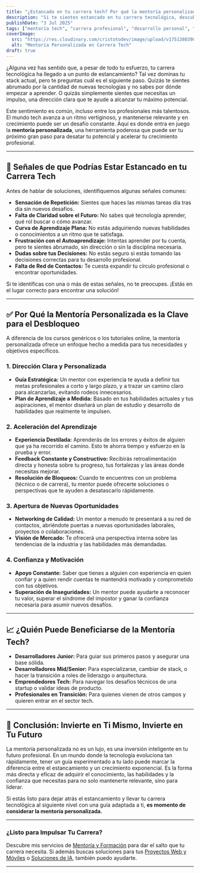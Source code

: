 ```yaml
---
title: "¿Estancado en tu carrera tech? Por qué la mentoría personalizada es tu próximo gran paso"
description: "Si te sientes estancado en tu carrera tecnológica, descubre cómo la mentoría personalizada puede acelerar tu crecimiento, abrir nuevas puertas y darte la dirección que necesitas para alcanzar tus metas."
publishDate: "3 Jul 2025"
tags: ["mentoría tech", "carrera profesional", "desarrollo personal", "crecimiento profesional", "formación tech", "habilidades tech"]
coverImage:
  src: "https://res.cloudinary.com/cristotodev/image/upload/v1751380398/cristotodev/blog/mentoria_rgylnl.webp" 
  alt: "Mentoría Personalizada en Carrera Tech"
draft: true
---
```


¿Alguna vez has sentido que, a pesar de todo tu esfuerzo, tu carrera tecnológica ha llegado a un punto de estancamiento? Tal vez dominas tu stack actual, pero te preguntas cuál es el siguiente paso. Quizás te sientes abrumado por la cantidad de nuevas tecnologías y no sabes por dónde empezar a aprender. O quizás simplemente sientes que necesitas un impulso, una dirección clara que te ayude a alcanzar tu máximo potencial.

Este sentimiento es común, incluso entre los profesionales más talentosos. El mundo tech avanza a un ritmo vertiginoso, y mantenerse relevante y en crecimiento puede ser un desafío constante. Aquí es donde entra en juego la **mentoría personalizada**, una herramienta poderosa que puede ser tu próximo gran paso para desatar tu potencial y acelerar tu crecimiento profesional.

---

## 🛑 Señales de que Podrías Estar Estancado en tu Carrera Tech

Antes de hablar de soluciones, identifiquemos algunas señales comunes:

* **Sensación de Repetición:** Sientes que haces las mismas tareas día tras día sin nuevos desafíos.
* **Falta de Claridad sobre el Futuro:** No sabes qué tecnología aprender, qué rol buscar o cómo avanzar.
* **Curva de Aprendizaje Plana:** No estás adquiriendo nuevas habilidades o conocimientos a un ritmo que te satisfaga.
* **Frustración con el Autoaprendizaje:** Intentas aprender por tu cuenta, pero te sientes abrumado, sin dirección o sin la disciplina necesaria.
* **Dudas sobre tus Decisiones:** No estás seguro si estás tomando las decisiones correctas para tu desarrollo profesional.
* **Falta de Red de Contactos:** Te cuesta expandir tu círculo profesional o encontrar oportunidades.

Si te identificas con una o más de estas señales, no te preocupes. ¡Estás en el lugar correcto para encontrar una solución!

---

## ✅ Por Qué la Mentoría Personalizada es la Clave para el Desbloqueo

A diferencia de los cursos genéricos o los tutoriales online, la mentoría personalizada ofrece un enfoque hecho a medida para tus necesidades y objetivos específicos.

### 1. Dirección Clara y Personalizada
-   **Guía Estratégica:** Un mentor con experiencia te ayuda a definir tus metas profesionales a corto y largo plazo, y a trazar un camino claro para alcanzarlas, evitando rodeos innecesarios.
-   **Plan de Aprendizaje a Medida:** Basado en tus habilidades actuales y tus aspiraciones, el mentor diseñará un plan de estudio y desarrollo de habilidades que realmente te impulsen.

### 2. Aceleración del Aprendizaje
-   **Experiencia Destilada:** Aprenderás de los errores y éxitos de alguien que ya ha recorrido el camino. Esto te ahorra tiempo y esfuerzo en la prueba y error.
-   **Feedback Constante y Constructivo:** Recibirás retroalimentación directa y honesta sobre tu progreso, tus fortalezas y las áreas donde necesitas mejorar.
-   **Resolución de Bloqueos:** Cuando te encuentres con un problema (técnico o de carrera), tu mentor puede ofrecerte soluciones o perspectivas que te ayuden a desatascarlo rápidamente.

### 3. Apertura de Nuevas Oportunidades
-   **Networking de Calidad:** Un mentor a menudo te presentará a su red de contactos, abriéndote puertas a nuevas oportunidades laborales, proyectos o colaboraciones.
-   **Visión de Mercado:** Te ofrecerá una perspectiva interna sobre las tendencias de la industria y las habilidades más demandadas.

### 4. Confianza y Motivación
-   **Apoyo Constante:** Saber que tienes a alguien con experiencia en quien confiar y a quien rendir cuentas te mantendrá motivado y comprometido con tus objetivos.
-   **Superación de Inseguridades:** Un mentor puede ayudarte a reconocer tu valor, superar el síndrome del impostor y ganar la confianza necesaria para asumir nuevos desafíos.

---

## 📈 ¿Quién Puede Beneficiarse de la Mentoría Tech?

* **Desarrolladores Junior:** Para guiar sus primeros pasos y asegurar una base sólida.
* **Desarrolladores Mid/Senior:** Para especializarse, cambiar de stack, o hacer la transición a roles de liderazgo o arquitectura.
* **Emprendedores Tech:** Para navegar los desafíos técnicos de una startup o validar ideas de producto.
* **Profesionales en Transición:** Para quienes vienen de otros campos y quieren entrar en el sector tech.

---

## 🎯 Conclusión: Invierte en Ti Mismo, Invierte en Tu Futuro

La mentoría personalizada no es un lujo, es una inversión inteligente en tu futuro profesional. En un mundo donde la tecnología evoluciona tan rápidamente, tener un guía experimentado a tu lado puede marcar la diferencia entre el estancamiento y un crecimiento exponencial. Es la forma más directa y eficaz de adquirir el conocimiento, las habilidades y la confianza que necesitas para no solo mantenerte relevante, sino para liderar.

Si estás listo para dejar atrás el estancamiento y llevar tu carrera tecnológica al siguiente nivel con una guía adaptada a ti, **es momento de considerar la mentoría personalizada.**

---
### **¿Listo para Impulsar Tu Carrera?**
Descubre mis servicios de [Mentoría y Formación](/services#formacion) para dar el salto que tu carrera necesita. Si además buscas soluciones para tus [Proyectos Web y Móviles](/services#desarrollo) o [Soluciones de IA](/services#ia), también puedo ayudarte.

---